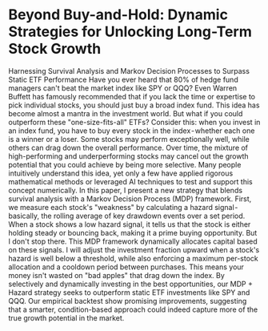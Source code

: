 # Beyond Buy-and-Hold: Dynamic Strategies for Unlocking Long-Term Stock Growth
Harnessing Survival Analysis and Markov Decision Processes to Surpass Static ETF Performance
Have you ever heard that 80% of hedge fund managers can't beat the market index like SPY or QQQ? Even Warren Buffett has famously recommended that if you lack the time or expertise to pick individual stocks, you should just buy a broad index fund. This idea has become almost a mantra in the investment world.
But what if you could outperform these "one-size-fits-all" ETFs? Consider this: when you invest in an index fund, you have to buy every stock in the index - whether each one is a winner or a loser. Some stocks may perform exceptionally well, while others can drag down the overall performance. Over time, the mixture of high-performing and underperforming stocks may cancel out the growth potential that you could achieve by being more selective.
Many people intuitively understand this idea, yet only a few have applied rigorous mathematical methods or leveraged AI techniques to test and support this concept numerically.
In this paper, I present a new strategy that blends survival analysis with a Markov Decision Process (MDP) framework. First, we measure each stock's "weakness" by calculating a hazard signal - basically, the rolling average of key drawdown events over a set period. When a stock shows a low hazard signal, it tells us that the stock is either holding steady or bouncing back, making it a prime buying opportunity.
But I don't stop there. This MDP framework dynamically allocates capital based on these signals. I will adjust the investment fraction upward when a stock's hazard is well below a threshold, while also enforcing a maximum per-stock allocation and a cooldown period between purchases. This means your money isn't wasted on "bad apples" that drag down the index.
By selectively and dynamically investing in the best opportunities, our MDP + Hazard strategy seeks to outperform static ETF investments like SPY and QQQ. Our empirical backtest show promising improvements, suggesting that a smarter, condition-based approach could indeed capture more of the true growth potential in the market.
